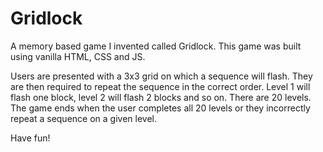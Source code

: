 # Gridlock
A memory based game I invented called Gridlock. This game was built using vanilla HTML, CSS and JS.

Users are presented with a 3x3 grid on which a sequence will flash. They are then required to repeat the sequence in the correct order.
Level 1 will flash one block, level 2 will flash 2 blocks and so on. There are 20 levels. The game ends when the user completes all 20 levels or they incorrectly repeat a sequence on a given level.

Have fun!
